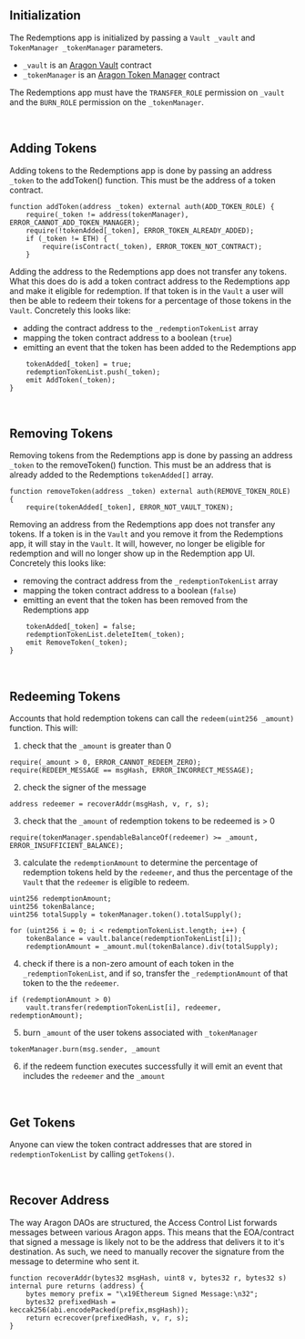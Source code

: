 <br />

## Initialization

The Redemptions app is initialized by passing a `Vault _vault` and `TokenManager _tokenManager` parameters.
- `_vault` is an [Aragon Vault](https://wiki.aragon.org/dev/apps/vault/) contract
- `_tokenManager` is an [Aragon Token Manager](https://wiki.aragon.org/dev/apps/token-manager/) contract

The Redemptions app must have the `TRANSFER_ROLE` permission on `_vault` and the `BURN_ROLE` permission on the `_tokenManager`.

<br />

## Adding Tokens

Adding tokens to the Redemptions app is done by passing an address `_token` to the addToken() function. This must be the address of a token contract.
```
function addToken(address _token) external auth(ADD_TOKEN_ROLE) {
	require(_token != address(tokenManager), ERROR_CANNOT_ADD_TOKEN_MANAGER);
	require(!tokenAdded[_token], ERROR_TOKEN_ALREADY_ADDED);
	if (_token != ETH) {
		require(isContract(_token), ERROR_TOKEN_NOT_CONTRACT);
	}
```

Adding the address to the Redemptions app does not transfer any tokens. What this does do is add a token contract address to the Redemptions app and make it eligible for redemption. If that token is in the `Vault` a user will then be able to redeem their tokens for a percentage of those tokens in the `Vault`. Concretely this looks like:
- adding the contract address to the `_redemptionTokenList` array
- mapping the token contract address to a boolean (`true`)
- emitting an event that the token has been added to the Redemptions app
```
	tokenAdded[_token] = true;
	redemptionTokenList.push(_token);
	emit AddToken(_token);
}
```

<br />

## Removing Tokens

Removing tokens from the Redemptions app is done by passing an address `_token` to the removeToken() function. This must be an address that is already added to the Redemptions `tokenAdded[]` array.
```
function removeToken(address _token) external auth(REMOVE_TOKEN_ROLE) {
	require(tokenAdded[_token], ERROR_NOT_VAULT_TOKEN);
```

Removing an address from the Redemptions app does not transfer any tokens. If a token is in the `Vault` and you remove it from the Redemptions app, it will stay in the `Vault`. It will, however, no longer be eligible for redemption and will no longer show up in the Redemption app UI. Concretely this looks like:
- removing the contract address from the `_redemptionTokenList` array
- mapping the token contract address to a boolean (`false`)
- emitting an event that the token has been removed from the Redemptions app
```
	tokenAdded[_token] = false;
	redemptionTokenList.deleteItem(_token);
	emit RemoveToken(_token);
}
```

<br />

## Redeeming Tokens

Accounts that hold redemption tokens can call the `redeem(uint256 _amount)` function. This will:

1. check that the `_amount` is greater than 0
```
require(_amount > 0, ERROR_CANNOT_REDEEM_ZERO);
require(REDEEM_MESSAGE == msgHash, ERROR_INCORRECT_MESSAGE);
```

2. check the signer of the message
```
address redeemer = recoverAddr(msgHash, v, r, s);
```

3. check that the `_amount` of redemption tokens to be redeemed is > 0
```
require(tokenManager.spendableBalanceOf(redeemer) >= _amount, ERROR_INSUFFICIENT_BALANCE);
```

3. calculate the `redemptionAmount` to determine the percentage of redemption tokens held by the `redeemer`, and thus the percentage of the `Vault` that the `redeemer` is eligible to redeem.
```
uint256 redemptionAmount;
uint256 tokenBalance;
uint256 totalSupply = tokenManager.token().totalSupply();

for (uint256 i = 0; i < redemptionTokenList.length; i++) {
	tokenBalance = vault.balance(redemptionTokenList[i]);
	redemptionAmount = _amount.mul(tokenBalance).div(totalSupply);
```

4. check if there is a non-zero amount of each token in the `_redemptionTokenList`, and if so, transfer the `_redemptionAmount` of that token to the the `redeemer`.
```
if (redemptionAmount > 0)
	vault.transfer(redemptionTokenList[i], redeemer, redemptionAmount);
```

5. burn `_amount` of the user tokens associated with `_tokenManager`
```
tokenManager.burn(msg.sender, _amount
```

6. if the redeem function executes successfully it will emit an event that includes the `redeemer` and the `_amount`

<br />

## Get Tokens

Anyone can view the token contract addresses that are stored in `redemptionTokenList` by calling `getTokens()`.

<br />

## Recover Address

The way Aragon DAOs are structured, the Access Control List forwards messages between various Aragon apps. This means that the EOA/contract that signed a message is likely not to be the address that delivers it to it's destination. As such, we need to manually recover the signature from the message to determine who sent it.

```
function recoverAddr(bytes32 msgHash, uint8 v, bytes32 r, bytes32 s) internal pure returns (address) {
	bytes memory prefix = "\x19Ethereum Signed Message:\n32";
	bytes32 prefixedHash = keccak256(abi.encodePacked(prefix,msgHash));
	return ecrecover(prefixedHash, v, r, s);
}
```

<br />
